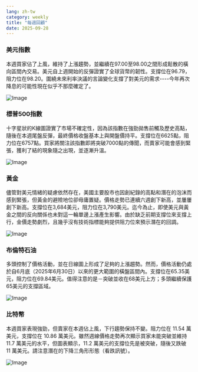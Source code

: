 ```yaml
---
lang: zh-tw
category: weekly
title: "每週回顧"
date: 2025-09-28
---
```


### 美元指數

本週買家佔了上風，維持了上漲趨勢，並繼續在97.00至98.00之間形成鬆散的橫向區間內交易。美元自上週開始的反彈證實了全球貨幣的韌性。支撐位在96.79，阻力位在98.20。圍繞未來利率決議的言論變化支撐了對美元的需求----今年再次降息的可能性現在似乎不那麼確定了。

![Image](https://markleighedu.github.io/img/Sep-2025/28-Sep-2025/usdindex.jpg)

### 標普500指數

十字星狀的K線圖證實了市場不確定性，因為該指數在強勁拋售前觸及歷史高點，隨後在本週尾盤反彈，最終價格收盤基本上與開盤價持平。支撐位在6625點，阻力位在6757點。買家將關注該指數即將突破7000點的傳聞，而賣家可能會感到緊張，獲利了結的現象隨之出現，並逐漸升溫。

![Image](https://markleighedu.github.io/img/Sep-2025/28-Sep-2025/sp500.jpg)

### 黃金

儘管對美元情緒的疑慮依然存在，美國主要股市也因創紀錄的高點和潛在的泡沫而感到緊張，但黃金的避險地位卻毋庸置疑。價格走勢已連續六週創下新高，並屢屢創下新高。支撐位在3,684美元，阻力位在3,790美元。迄今為止，即使美元與黃金之間的反向關係也未對這一輪單邊上漲產生影響。由於缺乏前期支撐位來支撐上行，金價走勢劇烈，且幾乎沒有技術指標能夠提供阻力位來預示潛在的回調。

![Image](https://markleighedu.github.io/img/Sep-2025/28-Sep-2025/gold.jpg)

### 布倫特石油

多頭控制了價格活動，並在日線圖上形成了足夠的上漲趨勢。然而，價格活動仍處於自6月底（2025年6月30日）以來的更大範圍的橫盤區間內。支撐位在65.35美元，阻力位在69.84美元。值得注意的是－突破並收在68美元上方；多頭繼續保護65美元的支撐區域。

![Image](https://markleighedu.github.io/img/Sep-2025/28-Sep-2025/brentoil.jpg)

### 比特幣

本週買家表現強勁，但賣家在本週佔上風，下行趨勢保持不變。阻力位在 11.54 萬美元，支撐位在 10.86 萬美元。雖然週線價格走勢再次顯示買家未能突破並維持 11.7 萬美元的水平，但圖表顯示，11.2 萬美元的支撐位先是被突破，隨後又跌破 11 萬美元。請注意潛在的下降三角形形態（看跌訊號）。

![Image](https://markleighedu.github.io/img/Sep-2025/28-Sep-2025/bitcoin.jpg)

